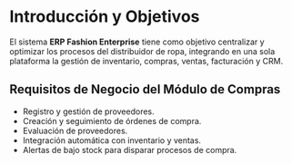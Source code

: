 # Introducción y Objetivos

El sistema **ERP Fashion Enterprise** tiene como objetivo centralizar y optimizar los procesos del distribuidor de ropa, integrando en una sola plataforma la gestión de inventario, compras, ventas, facturación y CRM.

## Requisitos de Negocio del Módulo de Compras
- Registro y gestión de proveedores.
- Creación y seguimiento de órdenes de compra.
- Evaluación de proveedores.
- Integración automática con inventario y ventas.
- Alertas de bajo stock para disparar procesos de compra.
